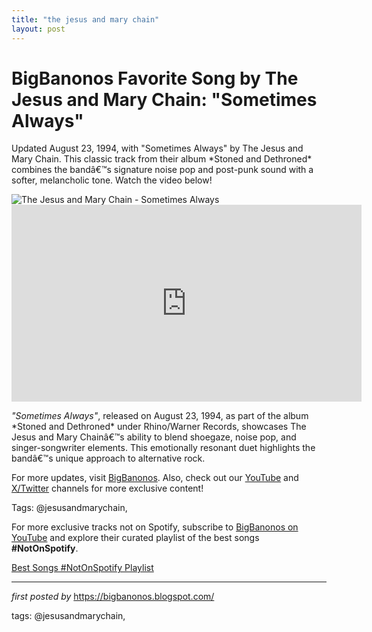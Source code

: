 ```yaml
---
title: "the jesus and mary chain"
layout: post
---
```

<!-- Title of the Post -->
<h1 >BigBanonos Favorite Song by The Jesus and Mary Chain: "Sometimes Always"</h1> <!-- Introductory Text -->
<p >Updated August 23, 1994, with "Sometimes Always" by The Jesus and Mary Chain. This classic track from their album *Stoned and Dethroned* combines the bandâ€™s signature noise pop and post-punk sound with a softer, melancholic tone. Watch the video below!</p> <!-- Featured Image -->
<div > <img src="https://i.scdn.co/image/ab6761610000e5ebf598fce956e0bd62981cb202" alt="The Jesus and Mary Chain - Sometimes Always" />
</div> <!-- YouTube Video Embed -->
<div > <iframe width="560" height="315" src="https://www.youtube.com/embed/hziSE3dmrks" frameborder="0" allowfullscreen></iframe>
</div> <!-- Song Information -->
<div > <p><em>"Sometimes Always"</em>, released on August 23, 1994, as part of the album *Stoned and Dethroned* under Rhino/Warner Records, showcases The Jesus and Mary Chainâ€™s ability to blend shoegaze, noise pop, and singer-songwriter elements. This emotionally resonant duet highlights the bandâ€™s unique approach to alternative rock.</p>
</div> <!-- Footer Links -->
<div > <p>For more updates, visit <a href="https://bigbanonos.blogspot.com/" target="_blank">BigBanonos</a>. Also, check out our <a href="https://www.youtube.com/@BigBanonos" target="_blank">YouTube</a> and <a href="https://x.com/bigbanonos" target="_blank">X/Twitter</a> channels for more exclusive content!</p>
</div> <!-- Tags -->
<p >Tags: @jesusandmarychain,</p>


<!--Subscribe and Playlist Links-->
<div>
    <p>For more exclusive tracks not on Spotify, subscribe to <a href="https://www.youtube.com/@BigBanonos" target="_blank">BigBanonos on YouTube</a> and explore their curated playlist of the best songs <strong>#NotOnSpotify</strong>.</p>
    <p><a href="https://www.youtube.com/playlist?list=PLtuNtuTatqI0kFahUCbtbfenC_ET5O_tr" target="_blank">Best Songs #NotOnSpotify Playlist<br /></a></p></div>

<hr />

<p><em>first posted by</em> <a href="https://bigbanonos.blogspot.com/" rel="noopener" target="_new">https://bigbanonos.blogspot.com/</a></p>

<p>tags: @jesusandmarychain,</p>
